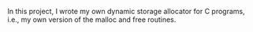 In this project, I wrote my own dynamic storage allocator for C programs, i.e., my own version of the malloc and free routines.
